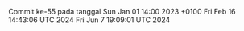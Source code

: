 Commit ke-55 pada tanggal Sun Jan 01 14:00 2023 +0100
Fri Feb 16 14:43:06 UTC 2024
Fri Jun  7 19:09:01 UTC 2024
